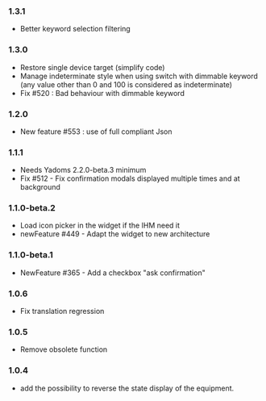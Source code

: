 ### 1.3.1
* Better keyword selection filtering

### 1.3.0
* Restore single device target (simplify code)
* Manage indeterminate style when using switch with dimmable keyword (any value other than 0 and 100 is considered as indeterminate)
* Fix #520 : Bad behaviour with dimmable keyword

### 1.2.0
* New feature #553 : use of full compliant Json

### 1.1.1
* Needs Yadoms 2.2.0-beta.3 minimum
* Fix #512 - Fix confirmation modals displayed multiple times and at background

### 1.1.0-beta.2
* Load icon picker in the widget if the IHM need it
* newFeature #449 - Adapt the widget to new architecture

### 1.1.0-beta.1
* NewFeature #365 - Add a checkbox "ask confirmation"

### 1.0.6
* Fix translation regression

### 1.0.5
* Remove obsolete function

### 1.0.4
* add the possibility to reverse the state display of the equipment.